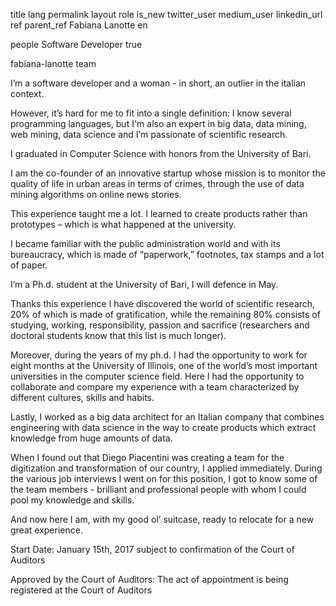 title	lang	permalink	layout	role	is_new	twitter_user	medium_user	linkedin_url	ref	parent_ref
Fabiana Lanotte
en

people
Software Developer
true


fabiana-lanotte
team

I’m a software developer and a woman - in short, an outlier in the italian context.

However, it’s hard for me to fit into a single definition: I know several programming languages, but I'm also an expert in big data, data mining, web mining, data science and I’m passionate of scientific research.

I graduated in Computer Science with honors from the University of Bari.

I am the co-founder of an innovative startup whose mission is to monitor the quality of life in urban areas in terms of crimes, through the use of data mining algorithms on online news stories.

This experience taught me a lot. I learned to create products rather than prototypes – which is what happened at the university.

I became familiar with the public administration world and with its bureaucracy, which is made of “paperwork,” footnotes, tax stamps and a lot of paper.

I’m a Ph.d. student at the University of Bari, I will defence in May.

Thanks this experience I have discovered the world of scientific research, 20% of which is made of gratification, while the remaining 80% consists of studying, working, responsibility, passion and sacrifice (researchers and doctoral students know that this list is much longer).

Moreover, during the years of my ph.d. I had the opportunity to work for eight months at the University of Illinois, one of the world’s most important universities in the computer science field. Here I had the opportunity to collaborate and compare my experience with a team characterized by different cultures, skills and habits.

Lastly, I worked as a big data architect for an Italian company that combines engineering with data science in the way to create products which extract knowledge from huge amounts of data.

When I found out that Diego Piacentini was creating a team for the digitization and transformation of our country, I applied immediately. During the various job interviews I went on for this position, I got to know some of the team members - brilliant and professional people with whom I could pool my knowledge and skills.

And now here I am, with my good ol’ suitcase, ready to relocate for a new great experience.

Start Date:  January 15th, 2017 subject to confirmation of the Court of Auditors

Approved by the Court of Auditors:  The act of appointment is being registered at the Court of Auditors
